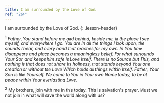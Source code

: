 ```yaml
---
title: I am surrounded by the Love of God.
ref: "264"
---
```


I am surrounded by the Love of God.
{: .lesson-header}

<sup>1</sup> *Father, You stand before me and behind, beside me, in the
place I see myself, and everywhere I go. You are in all the things I
look upon, the sounds I hear, and every hand that reaches for my own. In
You time disappears and place becomes a meaningless belief. For what
surrounds Your Son and keeps him safe is Love Itself. There is no Source
but This, and nothing is that does not share Its holiness, that stands
beyond Your one creation or without the Love Which holds all things
within Itself. Father, Your Son is like Yourself. We come to You in Your
own Name today, to be at peace within Your everlasting Love.*

<sup>2</sup> My brothers, join with me in this today. This is
salvation's prayer. Must we not join in what will save the world along
with us?

